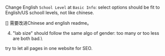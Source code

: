 Change English `School Level` at `Basic Info`: select options should be fit to English/US schooll levels, not like chinese.

[] 需要改进Chinese and english readme。


4. "lab size" should follow the same algo of gender: too many or too less are both bad.\

try to let all pages in one website for SEO.